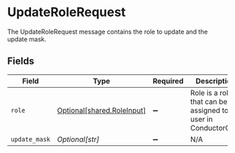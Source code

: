 # UpdateRoleRequest

The UpdateRoleRequest message contains the role to update and the update mask.


## Fields

| Field                                                          | Type                                                           | Required                                                       | Description                                                    |
| -------------------------------------------------------------- | -------------------------------------------------------------- | -------------------------------------------------------------- | -------------------------------------------------------------- |
| `role`                                                         | [Optional[shared.RoleInput]](../../models/shared/roleinput.md) | :heavy_minus_sign:                                             | Role is a role that can be assigned to a user in ConductorOne. |
| `update_mask`                                                  | *Optional[str]*                                                | :heavy_minus_sign:                                             | N/A                                                            |